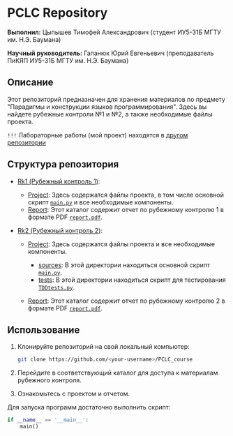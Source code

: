 # PCLC Repository

**Выполнил:** Цыпышев Тимофей Александрович (студент ИУ5-31Б МГТУ им. Н.Э. Баумана)

**Научный руководитель:** Гапанюк Юрий Евгеньевич (преподаватель ПиКЯП ИУ5-31Б МГТУ им. Н.Э. Баумана)

## Описание

Этот репозиторий предназначен для хранения материалов по предмету "Парадигмы и конструкции языков программирования". Здесь вы найдете рубежные контроли №1 и №2, а также необходимые файлы проекта.

`!!!` Лабораторные работы (мой проект) находятся в [другом репозитории](https://github.com/ttsypyshev/Flat_VR)

## Структура репозитория
- [Rk1 (Рубежный контроль 1)](/Rk1/):

	- [Project](/Rk1/Project/): Здесь содержатся файлы проекта, в том числе основной скрипт [`main.py`](/Rk1/Project/main.py) и все необходимые компоненты.
	- [Report](/Rk1/Reports/): Этот каталог содержит отчет по рубежному контролю 1 в формате PDF [`report.pdf`](/Rk1/Reports/report.pdf).

- [Rk2 (Рубежный контроль 2)](/Rk2/):

  	- [Project](/Rk2/Project/): Здесь содержатся файлы проекта и все необходимые компоненты.

		- [sources](/Rk2/Project/sources/): В этой директории находиться основной скрипт [`main.py`](/Rk2/Project/sources/main.py).
  		- [tests](/Rk2/Project/tests/): В этой директории находиться скрипт для тестирования [`TDDtests.py`](/Rk2/Project/tests/TDDtests.py).
 
	- [Report](/Rk2/Reports/): Этот каталог содержит отчет по рубежному контролю 2 в формате PDF [`report.pdf`](/Rk2/Reports/report.pdf).

## Использование

1. Клонируйте репозиторий на свой локальный компьютер:

	```bash
	git clone https://github.com/<your-username>/PCLC_course
	```
2. Перейдите в соответствующий каталог для доступа к материалам рубежного контроля.
3. Ознакомьтесь с проектом и отчетом.

Для запуска программ достаточно выполнить скрипт:
```python
if __name__ == '__main__':
    main()
```
